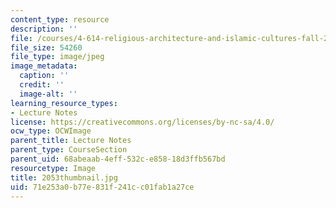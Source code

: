 ```yaml
---
content_type: resource
description: ''
file: /courses/4-614-religious-architecture-and-islamic-cultures-fall-2002/71e253a0b77e831f241cc01fab1a27ce_2053thumbnail.jpg
file_size: 54260
file_type: image/jpeg
image_metadata:
  caption: ''
  credit: ''
  image-alt: ''
learning_resource_types:
- Lecture Notes
license: https://creativecommons.org/licenses/by-nc-sa/4.0/
ocw_type: OCWImage
parent_title: Lecture Notes
parent_type: CourseSection
parent_uid: 68abeaab-4eff-532c-e858-18d3ffb567bd
resourcetype: Image
title: 2053thumbnail.jpg
uid: 71e253a0-b77e-831f-241c-c01fab1a27ce
---
```

